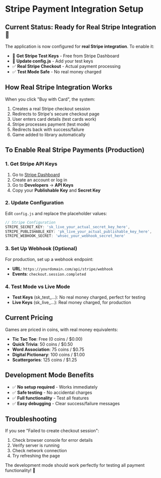 # Stripe Payment Integration Setup

## Current Status: Ready for Real Stripe Integration 🚀

The application is now configured for **real Stripe integration**. To enable it:

- 🔧 **Get Stripe Test Keys** - Free from Stripe Dashboard
- 🔧 **Update config.js** - Add your test keys
- ✅ **Real Stripe Checkout** - Actual payment processing
- ✅ **Test Mode Safe** - No real money charged

## How Real Stripe Integration Works

When you click "Buy with Card", the system:
1. Creates a real Stripe checkout session
2. Redirects to Stripe's secure checkout page
3. User enters card details (test cards work)
4. Stripe processes payment (test mode)
5. Redirects back with success/failure
6. Game added to library automatically

## To Enable Real Stripe Payments (Production)

### 1. Get Stripe API Keys

1. Go to [Stripe Dashboard](https://dashboard.stripe.com/)
2. Create an account or log in
3. Go to **Developers** → **API Keys**
4. Copy your **Publishable Key** and **Secret Key**

### 2. Update Configuration

Edit `config.js` and replace the placeholder values:

```javascript
// Stripe Configuration
STRIPE_SECRET_KEY: 'sk_live_your_actual_secret_key_here',
STRIPE_PUBLISHABLE_KEY: 'pk_live_your_actual_publishable_key_here',
STRIPE_WEBHOOK_SECRET: 'whsec_your_webhook_secret_here'
```

### 3. Set Up Webhook (Optional)

For production, set up a webhook endpoint:
- **URL**: `https://yourdomain.com/api/stripe/webhook`
- **Events**: `checkout.session.completed`

### 4. Test Mode vs Live Mode

- **Test Keys** (sk_test_...): No real money charged, perfect for testing
- **Live Keys** (sk_live_...): Real money charged, for production

## Current Pricing

Games are priced in coins, with real money equivalents:
- **Tic Tac Toe**: Free (0 coins / $0.00)
- **Quick Trivia**: 50 coins / $0.50
- **Word Association**: 75 coins / $0.75
- **Digital Pictionary**: 100 coins / $1.00
- **Scattergories**: 125 coins / $1.25

## Development Mode Benefits

- ✅ **No setup required** - Works immediately
- ✅ **Safe testing** - No accidental charges
- ✅ **Full functionality** - Test all features
- ✅ **Easy debugging** - Clear success/failure messages

## Troubleshooting

If you see "Failed to create checkout session":
1. Check browser console for error details
2. Verify server is running
3. Check network connection
4. Try refreshing the page

The development mode should work perfectly for testing all payment functionality! 🎉
